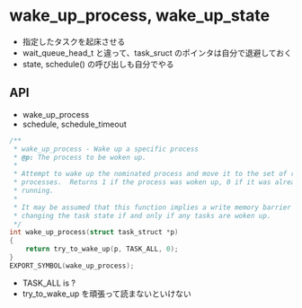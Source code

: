 # wake_up_process, wake_up_state

 * 指定したタスクを起床させる
 * wait_queue_head_t と違って、task_sruct のポインタは自分で退避しておく
 * state, schedule() の呼び出しも自分でやる

 ## API

  * wake_up_process
  * schedule, schedule_timeout

```c  
/**
 * wake_up_process - Wake up a specific process
 * @p: The process to be woken up.
 *
 * Attempt to wake up the nominated process and move it to the set of runnable
 * processes.  Returns 1 if the process was woken up, 0 if it was already
 * running.
 *
 * It may be assumed that this function implies a write memory barrier before
 * changing the task state if and only if any tasks are woken up.
 */
int wake_up_process(struct task_struct *p)
{
	return try_to_wake_up(p, TASK_ALL, 0);
}
EXPORT_SYMBOL(wake_up_process);
```

 * TASK_ALL is ?
 * try_to_wake_up を頑張って読まないといけない
